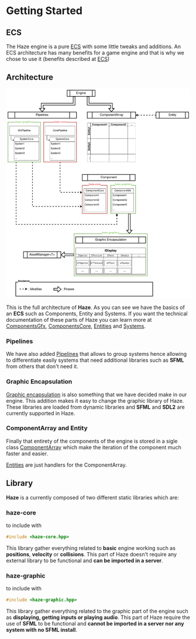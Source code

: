 # Getting Started

## ECS
The Haze engine is a pure [ECS](ECS.md) with some little tweaks and additions.
An ECS architecture has many benefits for a game engine and that is why we chose to use it (benefits described at [ECS](ECS.md))

## Architecture
![architecture](../assets/architecture.png)

This is the full architecture of **Haze**.
As you can see we have the basics of an **ECS** such as Components, Entity and Systems.
If you want the technical documentation of these parts of Haze you can learn more at  [ComponentsGfx](ComponentGfx%20Technical.md), [ComponentsCore](ComponentCore%20Technical.md), [Entities](Entity%20Technical.md) and [Systems](System.md).

### Pipelines
We have also added [Pipelines](Pipeline.md) that allows to group systems hence allowing to differentiate easily systems that need additional libraries such as **SFML** from others that don't need it.

### Graphic Encapsulation
[Graphic encapsulation](Graphic_encapsulation.md) is also something that we have decided make in our engine. This addition makes it easy to change the graphic library of Haze.
These libraries are loaded from dynamic libraries and **SFML** and **SDL2** are currently supported in Haze.

### ComponentArray and Entity
Finally that entirety of the components of the engine is stored in a sigle class [ComponentArray](ComponentArray.md) which make the iteration of the component much faster and easier.

[Entities](Entity%20Technical.md) are just handlers  for the ComponentArray.

## Library
**Haze** is a currently composed of two different static libraries which are:
### haze-core
to include with
```cpp
#include <haze-core.hpp>
```

This library gather everything related to **basic** engine working such as **positions**, **velocity** or **collisions**.
This part of Haze doesn't require any external library to be functional and **can be imported in a server**.

### haze-graphic
to include with
```cpp
#include <haze-graphic.hpp>
```

This library gather everything related to the graphic part of the engine such as **displaying, getting inputs or playing audio**.
This part of Haze require the use of **SFML** to be functional and **cannot be imported in a server nor any system with no SFML install**.
